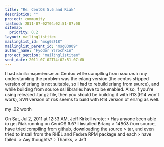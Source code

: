```yaml
---
title: "Re: CentOS 5.6 and Riak"
description: ""
project: community
lastmod: 2011-07-02T04:02:51-07:00
sitemap:
  priority: 0.2
layout: mailinglistitem
mailinglist_id: "msg03918"
mailinglist_parent_id: "msg03909"
author_name: "Fyodor Yarochkin"
project_section: "mailinglistitem"
sent_date: 2011-07-02T04:02:51-07:00
---
```



I had similar experience on Centos while compiling from source. in my
understanding the problem was the erlang version (the centos shipped
version of erlang is not suitable, so I had to rebuild erlang from
source), and while building from source ssl libraries have to be
enabled. Also, if you're using released .tar.gz file, then you should
be building it with R13 (R14 won't work), SVN version of riak seems to
build with R14 version of erlang as well.

my .02 worth

On Sat, Jul 2, 2011 at 12:33 AM, Jeff Kirkell  wrote:
&gt; Has anyone been able to get Riak running on CentOS 5.6? I installed Erlang
&gt; 14B03 from source, have tried compiling from github, downloading the source
&gt; tar, and even tried to install from the RHEL and Fedora RPM package and each
&gt; have failed.
&gt; Any thoughts?
&gt; Thanks,
&gt; Jeff
